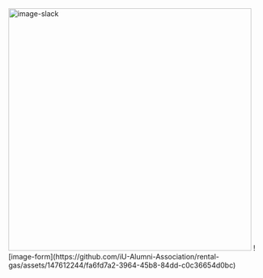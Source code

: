 <img width="480" alt="image-slack" src="https://github.com/iU-Alumni-Association/rental-gas/assets/147612244/362448e7-61b5-4162-a54a-e83e1df28541">
![image-form](https://github.com/iU-Alumni-Association/rental-gas/assets/147612244/fa6fd7a2-3964-45b8-84dd-c0c36654d0bc)
